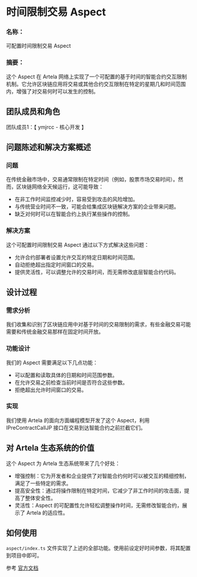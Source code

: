 # 时间限制交易 Aspect

### 名称：
可配置时间限制交易 Aspect

### 摘要：
这个 Aspect 在 Artela 网络上实现了一个可配置的基于时间的智能合约交互限制机制。它允许区块链应用将交易或其他合约交互限制在特定的星期几和时间范围内，增强了对交易何时可以发生的控制。

## 团队成员和角色
团队成员1：【 ymjrcc - 核心开发 】

## 问题陈述和解决方案概述

### 问题
在传统金融市场中，交易通常限制在特定时间（例如，股票市场交易时间）。然而，区块链网络全天候运行，这可能导致：
- 在非工作时间监控减少时，容易受到攻击的风险增加。
- 与传统营业时间不一致，可能会给集成区块链解决方案的企业带来问题。
- 缺乏对何时可以在智能合约上执行某些操作的控制。

### 解决方案
这个可配置时间限制交易 Aspect 通过以下方式解决这些问题：
- 允许合约部署者设置允许交互的特定日期和时间范围。
- 自动拒绝超出指定时间窗口的交易。
- 提供灵活性，可以调整允许的交易时间，而无需修改底层智能合约代码。

## 设计过程

### 需求分析
我们收集和识别了区块链应用中对基于时间的交易限制的需求，有些金融交易可能需要和传统金融交易那样在固定时间开放。

### 功能设计
我们的 Aspect 需要满足以下几点功能：
- 可以配置和读取具体的日期和时间范围参数。
- 在允许交易之前检查当前时间是否符合这些参数。
- 拒绝超出允许时间窗口的交易。

### 实现
我们使用 Artela 的面向方面编程模型开发了这个 Aspect，利用 IPreContractCallJP 接口在交易到达智能合约之前拦截它们。

## 对 Artela 生态系统的价值
这个 Aspect 为 Artela 生态系统带来了几个好处：
- 增强控制：它为开发者和企业提供了对智能合约何时可以被交互的精细控制，满足了一些特定的需求。
- 提高安全性：通过将操作限制在特定时间，它减少了非工作时间的攻击面，提高了整体安全性。
- 灵活性：Aspect 的可配置性允许轻松调整操作时间，无需修改智能合约，展示了 Artela 的适应性。

## 如何使用
`aspect/index.ts` 文件实现了上述的全部功能。使用前设定好时间参数，将其配置到项目中即可。

参考 [官方文档](https://docs.artela.network/main/Aspect-Programming)
